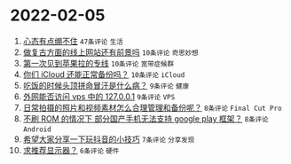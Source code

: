 # 2022-02-05

1. [心态有点绷不住](https://www.v2ex.com/t/831937) `47条评论` `生活`
1. [做复古方面的线上网站还有前景吗](https://www.v2ex.com/t/831953) `10条评论` `奇思妙想`
1. [第一次见到苹果拉的专线](https://www.v2ex.com/t/831950) `10条评论` `宽带症候群`
1. [你们 iCloud 还能正常备份吗？](https://www.v2ex.com/t/831941) `10条评论` `iCloud`
1. [吃饭的时候头顶拼命冒汗是什么病？](https://www.v2ex.com/t/831954) `9条评论` `健康`
1. [外网能否访问 vps 中的 127.0.0.1](https://www.v2ex.com/t/831935) `9条评论` `VPS`
1. [日常拍摄的照片和视频素材怎么合理管理和备份呢？](https://www.v2ex.com/t/831940) `8条评论` `Final Cut Pro`
1. [不刷 ROM 的情况下 部分国产手机无法支持 google play 框架？](https://www.v2ex.com/t/831936) `8条评论` `Android`
1. [希望大家分享一下玩抖音的小技巧](https://www.v2ex.com/t/831944) `7条评论` `分享发现`
1. [求推荐显示器？](https://www.v2ex.com/t/831942) `6条评论` `硬件`
